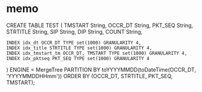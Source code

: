 # memo

CREATE TABLE TEST
(
    TMSTART String,
    OCCR_DT String,
    PKT_SEQ String,
    STRTITLE String,
    SIP String,
    DIP String,
    COUNT String,

    INDEX idx_dt OCCR_DT TYPE set(1000) GRANULARITY 4,
    INDEX idx_title STRTITLE TYPE set(1000) GRANULARITY 4,
    INDEX idx_tmstart_tm OCCR_DT, TMSTART TYPE set(1000) GRANULARITY 4,
    INDEX idx_pktseq PKT_SEQ TYPE set(1000) GRANULARITY 4
)
ENGINE = MergeTree
PARTITION BY toYYYYMMDD(toDateTime(OCCR_DT, 'YYYYMMDDHHmm'))
ORDER BY (OCCR_DT, STRTITLE, PKT_SEQ, TMSTART);

